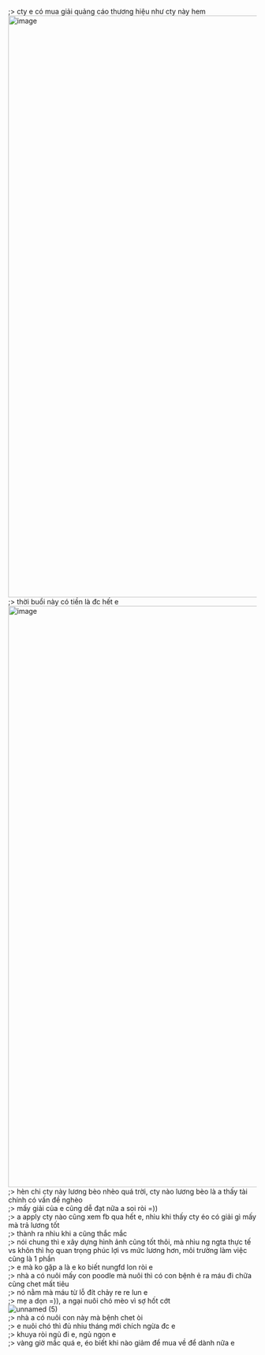 ;> cty e có mua giải quảng cáo thương hiệu như cty này hem<br>
<img width="1450" height="1177" alt="image" src="https://github.com/user-attachments/assets/816f281b-0f47-4967-89d9-9ebf89c4cf5a" /><br>
;> thời buổi này có tiền là đc hết e<br>
<img width="1460" height="1176" alt="image" src="https://github.com/user-attachments/assets/ca4e423d-f790-4b1f-a65c-5df309c24236" /><br>
;> hèn chi cty này lương bèo nhèo quá trời, cty nào lương bèo là a thấy tài chính có vấn đề nghèo<br>
;> mấy giải của e cũng dễ đạt nữa a soi ròi =))<br>
;> a apply cty nào cũng xem fb qua hết e, nhìu khi thấy cty éo có giải gì mấy mà trả lương tốt<br>
;> thành ra nhìu khi a cũng thắc mắc<br>
;> nói chung thì e xây dựng hình ảnh cũng tốt thôi, mà nhìu ng ngta thực tế vs khôn thì họ quan trọng phúc lợi vs mức lương hơn, môi trường làm việc cũng là 1 phần<br>
;> e mà ko gặp a là e ko biết nungfd lon ròi e<br>
;> nhà a có nuôi mấy con poodle mà nuôi thì có con bệnh ẻ ra máu đi chữa cũng chet mất tiêu<br>
;> nó nằm mà máu từ lỗ đít chảy re re lun e<br>
;> mẹ a dọn =)), a ngại nuôi chó mèo vì sợ hốt cớt<br>
![unnamed (5)](https://github.com/user-attachments/assets/6d7e1e29-05b0-4388-aef7-301e68f48140)<br>
;> nhà a có nuôi con này mà bệnh chet òi<br>
;> e nuôi chó thì đủ nhiu tháng mới chích ngừa đc e<br>
;> khuya ròi ngủ đi e, ngủ ngon e<br>
;> vàng giờ mắc quá e, éo biết khi nào giảm để mua về để dành nữa e
